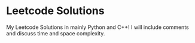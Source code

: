 # Leetcode Solutions
My Leetcode Solutions in mainly Python and C++!
I will include comments and discuss time and space complexity.

